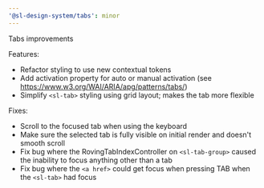 ```yaml
---
'@sl-design-system/tabs': minor
---
```


Tabs improvements

Features:
- Refactor styling to use new contextual tokens
- Add activation property for auto or manual activation (see https://www.w3.org/WAI/ARIA/apg/patterns/tabs/)
- Simplify `<sl-tab>` styling using grid layout; makes the tab more flexible

Fixes:
- Scroll to the focused tab when using the keyboard
- Make sure the selected tab is fully visible on initial render and doesn't smooth scroll
- Fix bug where the RovingTabIndexController on `<sl-tab-group>` caused the inability to focus anything other than a tab
- Fix bug where the `<a href>` could get focus when pressing TAB when the `<sl-tab>` had focus
